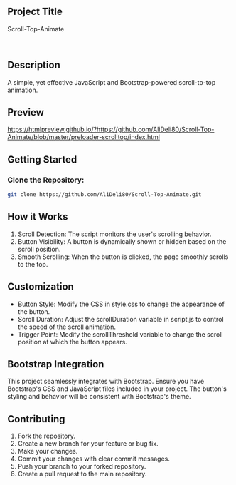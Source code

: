## Project Title

Scroll-Top-Animate

<br>

## Description

A simple, yet effective JavaScript and Bootstrap-powered scroll-to-top animation.

## Preview

https://htmlpreview.github.io/?https://github.com/AliDeli80/Scroll-Top-Animate/blob/master/preloader-scrolltop/index.html

## Getting Started

### Clone the Repository:

  ```sh
  git clone https://github.com/AliDeli80/Scroll-Top-Animate.git
  ```

## How it Works
1. Scroll Detection: The script monitors the user's scrolling behavior.
2. Button Visibility: A button is dynamically shown or hidden based on the scroll position.
3. Smooth Scrolling: When the button is clicked, the page smoothly scrolls to the top.

## Customization

- Button Style: Modify the CSS in style.css to change the appearance of the button.
- Scroll Duration: Adjust the scrollDuration variable in script.js to control the speed of the scroll animation.
- Trigger Point: Modify the scrollThreshold variable to change the scroll position at which the button appears.

## Bootstrap Integration
This project seamlessly integrates with Bootstrap. Ensure you have Bootstrap's CSS and JavaScript files included in your project. The button's styling and behavior will be consistent with Bootstrap's theme.

## Contributing
1.  Fork the repository.
2.  Create a new branch for your feature or bug fix.
3.  Make your changes.
4.  Commit your changes with clear commit messages.
5.  Push your branch to your forked repository.
6.  Create a pull request to the main repository.   
